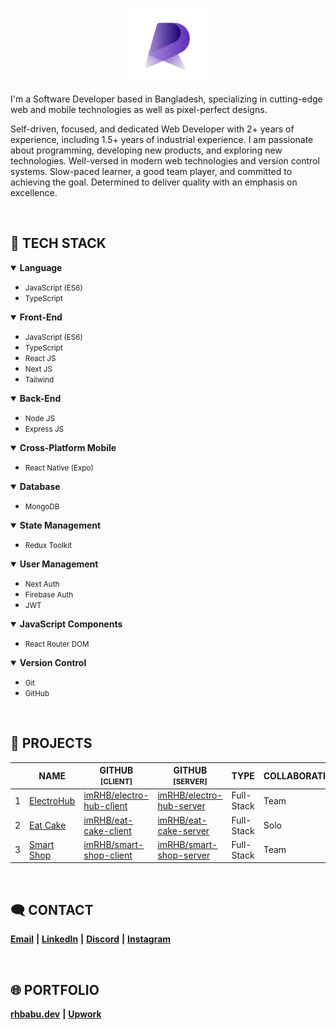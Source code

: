 <p align="center">
  <a href="https://www.rhbabu.dev" target="_blank">
    <img width="120rem" height="120rem" src="./assets/images/logo.png">
  </a>
</p>

I'm a Software Developer based in Bangladesh, specializing in cutting-edge web and mobile technologies as well as pixel-perfect designs.

Self-driven, focused, and dedicated Web Developer with 2+ years of experience, including 1.5+ years of industrial experience. I am passionate about programming, developing new products, and exploring new technologies. Well-versed in modern web technologies and version control systems. Slow-paced learner, a good team player, and committed to achieving the goal. Determined to deliver quality with an emphasis on excellence.

<br />

## 🚀 <b>TECH STACK</b>

<details open>
    <summary>
        <b>Language</b>
    </summary>

-   <small>JavaScript (ES6)</small>
    <br/>
-   <small>TypeScript</small>
</details>

<details open>
    <summary>
        <b>Front-End</b>
    </summary>

-   <small>JavaScript (ES6)</small>
    <br/>
-   <small>TypeScript</small>
    <br/>
-   <small>React JS</small>
    <br/>
-   <small>Next JS</small>
    <br/>
-   <small>Tailwind</small>
</details>

<details open>
    <summary>
        <b>Back-End</b>
    </summary>

-   <small>Node JS</small>
    <br/>
-   <small>Express JS</small>
</details>

<details open>
    <summary>
        <b>Cross-Platform Mobile</b>
    </summary>

-   <small>React Native (Expo)</small>
</details>

<details open>
    <summary>
        <b>Database</b>
    </summary>

-   <small>MongoDB</small>
</details>

<details open>
    <summary>
        <b>State Management</b>
    </summary>

-   <small>Redux Toolkit</small>
</details>

<details open>
    <summary>
        <b>User Management</b>
    </summary>

-   <small>Next Auth</small>
    <br/>
-   <small>Firebase Auth</small>
    <br/>
-   <small>JWT</small>
</details>

<details open>
    <summary>
        <b>JavaScript Components</b>
    </summary>

-   <small>React Router DOM</small>
</details>

<details open>
    <summary>
        <b>Version Control</b>
    </summary>

-   <small>Git</small>
    <br/>
-   <small>GitHub</small>
</details>

<br/>

## 🧊 <b>PROJECTS</b>

|     | NAME                                           | GITHUB <small>[CLIENT]</small>                                          | GITHUB <small>[SERVER]</small>                                          | TYPE       | COLLABORATION |
| --- | ---------------------------------------------- | ----------------------------------------------------------------------- | ----------------------------------------------------------------------- | ---------- | ------------- |
| 1   | [ElectroHub](https://electro-hub-shop.web.app) | [imRHB/electro-hub-client](https://github.com/imRHB/electro-hub-client) | [imRHB/electro-hub-server](https://github.com/imRHB/electro-hub-server) | Full-Stack | Team          |
| 2   | [Eat Cake](https://eat-cake-shop.web.app/)     | [imRHB/eat-cake-client](https://github.com/imRHB/eat-cake-client)       | [imRHB/eat-cake-server](https://github.com/imRHB/eat-cake-server)       | Full-Stack | Solo          |
| 3   | [Smart Shop](https://smart-shop-pos.web.app/)  | [imRHB/smart-shop-client](https://github.com/imRHB/smart-shop-client)   | [imRHB/smart-shop-server](https://github.com/imRHB/smart-shop-server)   | Full-Stack | Team          |

<br/>

## 🗨️ <b>CONTACT</b>

[<b>Email</b>](mailto:hello@rhbabu.dev) <b>|</b> [<b>LinkedIn</b>](https://www.linkedin.com/in/imRHB) <b>|</b> [<b>Discord</b>](https://discord.com/users/543524582662078464) <b>|</b> [<b>Instagram</b>](https://www.instagram.com/imprantu)

<br/>

## 🌐 <b>PORTFOLIO</b>

[<b>rhbabu.dev</b>](https://www.rhbabu.dev/) <b>|</b> [<b>Upwork</b>](https://www.upwork.com/freelancers/~0192f3e567e50f683b)

<br/>
